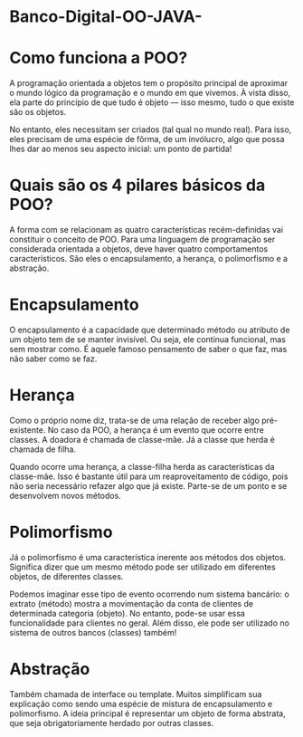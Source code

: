 # Banco-Digital-OO-JAVA-

# Como funciona a POO?

A programação orientada a objetos tem o propósito principal de aproximar o mundo lógico da programação e o mundo em que vivemos. À vista disso, ela parte do princípio de que tudo é objeto — isso mesmo, tudo o que existe são os objetos.

No entanto, eles necessitam ser criados (tal qual no mundo real). Para isso, eles precisam de uma espécie de fôrma, de um invólucro, algo que possa lhes dar ao menos seu aspecto inicial: um ponto de partida!


# Quais são os 4 pilares básicos da POO?

A forma com se relacionam as quatro características recém-definidas vai constituir o conceito de POO. Para uma linguagem de programação ser considerada orientada a objetos, deve haver quatro comportamentos característicos. São eles o encapsulamento, a herança, o polimorfismo e a abstração.

# Encapsulamento

O encapsulamento é a capacidade que determinado método ou atributo de um objeto tem de se manter invisível. Ou seja, ele continua funcional, mas sem mostrar como. É aquele famoso pensamento de saber o que faz, mas não saber como se faz.

# Herança

Como o próprio nome diz, trata-se de uma relação de receber algo pré-existente. No caso da POO, a herança é um evento que ocorre entre classes. A doadora é chamada de classe-mãe. Já a classe que herda é chamada de filha.

Quando ocorre uma herança, a classe-filha herda as características da classe-mãe. Isso é bastante útil para um reaproveitamento de código, pois não seria necessário refazer algo que já existe. Parte-se de um ponto e se desenvolvem novos métodos.

# Polimorfismo

Já o polimorfismo é uma característica inerente aos métodos dos objetos. Significa dizer que um mesmo método pode ser utilizado em diferentes objetos, de diferentes classes.

Podemos imaginar esse tipo de evento ocorrendo num sistema bancário: o extrato (método) mostra a movimentação da conta de clientes de determinada categoria (objeto). No entanto, pode-se usar essa funcionalidade para clientes no geral. Além disso, ele pode ser utilizado no sistema de outros bancos (classes) também!

# Abstração

Também chamada de interface ou template. Muitos simplificam sua explicação como sendo uma espécie de mistura de encapsulamento e polimorfismo. A ideia principal é representar um objeto de forma abstrata, que seja obrigatoriamente herdado por outras classes.
